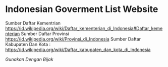 # Indonesian Goverment List Website
Sumber Daftar Kementrian https://id.wikipedia.org/wiki/Daftar_kementerian_di_Indonesia#Daftar_kementerian
Sumber Daftar Provinsi https://id.wikipedia.org/wiki/Provinsi_di_Indonesia
Sumber Daftar Kabupaten Dan Kota : https://id.wikipedia.org/wiki/Daftar_kabupaten_dan_kota_di_Indonesia


*Gunakan Dengan Bijak*
